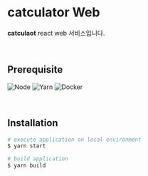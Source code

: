 # catculator Web

**catculaot** react web 서비스입니다.

</br>

## Prerequisite

![Node](https://img.shields.io/badge/nodejs-18.12.1-339933?logo=node.js)
![Yarn](https://img.shields.io/badge/yarn-3.3.1-2C8EBB?logo=yarn)
![Docker](https://img.shields.io/badge/docker-latest-2496ED?logo=docker)

</br>

## Installation

```bash
# execute application on local environment
$ yarn start

# build application
$ yarn build
```
